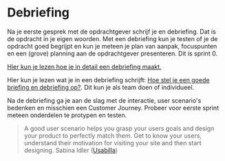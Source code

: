 # Debriefing

Na je eerste gesprek met de opdrachtgever schrijf je en debriefing. Dat is de opdracht in je eigen woorden. Met een debriefing kun je testen of je de opdracht goed begrijpt en kun je meteen je plan van aanpak, focuspunten en een (grove) planning aan de opdrachtgever presenteren. Dit is sprint 0.

[Hier kun je lezen hoe je in detail een debriefing maakt. ](https://github.com/fdnd-task/the-client-briefing-debriefing)

Hier kun je lezen wat je in een debriefing schrijft: [Hoe stel je een goede briefing en debriefing op?](https://www.joho.org/en/hoe-stel-je-een-goede-briefing-en-debriefing-onderzoeksomschrijving-en-terugkoppeling-daarop-op). Dit kun je als team doen of individueel.

Na de debriefing ga je aan de slag met de interactie, user scenario's bedenken en misschien een Customer Journey. Probeer voor eerste sprint meteen onderdelen te protypen en testen.

> A good user scenario helps you grasp your users goals and design your product to perfectly match them. Get to know your users, understand their motivation for visiting your site and then start designing.
> Sabina Idler ([Usabilla](https://usabilla.com/blog/how-user-scenarios-help-to-improve-your-ux/))
